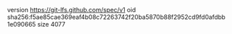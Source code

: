 version https://git-lfs.github.com/spec/v1
oid sha256:f5ae85cae369eaf4b08c72263742f20ba5870b88f2952cd9fd0afdbb1e090665
size 4077
